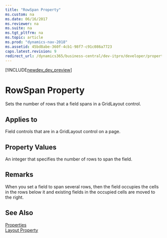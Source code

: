 ```yaml
---
title: "RowSpan Property"
ms.custom: na
ms.date: 06/16/2017
ms.reviewer: na
ms.suite: na
ms.tgt_pltfrm: na
ms.topic: article
ms.prod: "dynamics-nav-2018"
ms.assetid: 45bd8abe-360f-4cb1-98f7-c91c086a7723
caps.latest.revision: 9
redirect_url: /dynamics365/business-central/dev-itpro/developer/properties/devenv-properties
---
```


[!INCLUDE[newdev_dev_preview](../includes/newdev_dev_preview.md)]

# RowSpan Property
Sets the number of rows that a field spans in a GridLayout control.  
  
## Applies to  
 Field controls that are in a GridLayout control on a page.  
  
## Property Values  
 An integer that specifies the number of rows to span the field.  
  
## Remarks  
 When you set a field to span several rows, then the field occupies the cells in the rows below it and existing fields in the occupied cells are moved to the right. 
<!--  //NAV For example, the following illustration shows a GridLayout control that consists of four fields arranged in two rows.  
  
![GridLayout of 4 fields in 2 rows and 2 columns](../media/NAVGridLayout2rX2c.png "NAVGridLayout2rX2c")  
  
If you set Field 1 to span two rows, then the following layout is displayed:  
  
![GridLayout showing row span](../media/NAVGridLayoutRowSpan.png "NAVGridLayoutRowSpan")  


> [!IMPORTANT]  
>  The RowSpan property is not supported by the [!INCLUDE[nav_web](../includes/nav_web_md.md)]. If the page displays in the [!INCLUDE[nav_web](../includes/nav_web_md.md)], then the property is ignored and the field will not span any rows.  
-->
## See Also  
[Properties](devenv-properties.md)  
[Layout Property](devenv-layout-property.md)  
<!-- 
[How to: Arrange Fields in Rows and Columns Using the GridLayout Control](How-to--Arrange-Fields-in-Rows-and-Columns-Using-the-GridLayout-Control.md) 
 -->